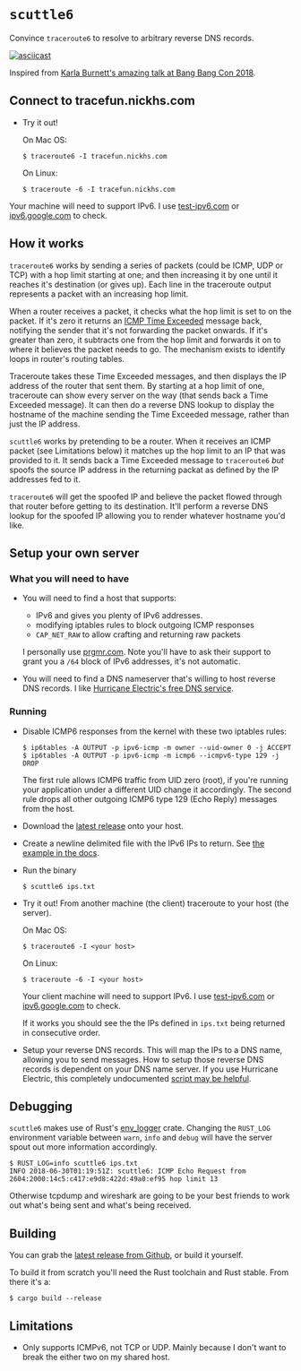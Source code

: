 # `scuttle6`

Convince `traceroute6` to resolve to arbitrary reverse DNS records.

[![asciicast](https://asciinema.org/a/8Z6p6voftOV9IVXdBDwZvMRA2.png)](https://asciinema.org/a/8Z6p6voftOV9IVXdBDwZvMRA2)

Inspired from [Karla Burnett's amazing talk at Bang Bang Con 2018][talk].

## Connect to tracefun.nickhs.com

* Try it out!

    On Mac OS:

      $ traceroute6 -I tracefun.nickhs.com

    On Linux:

      $ traceroute -6 -I tracefun.nickhs.com

Your machine will need to support IPv6. I use
[test-ipv6.com](https://test-ipv6.com/) or
[ipv6.google.com](https://ipv6.google.com/) to check.

## How it works

`traceroute6` works by sending a series of packets (could be ICMP, UDP or TCP)
with a hop limit starting at one; and then increasing it by one until it
reaches it's destination (or gives up). Each line in the traceroute output
represents a packet with an increasing hop limit.

When a router receives a packet, it checks what the hop limit is set to on the
packet. If it's zero it returns an [ICMP Time
Exceeded](https://en.wikipedia.org/wiki/Internet_Control_Message_Protocol#Time_exceeded)
message back, notifying the sender that it's not forwarding the packet onwards.
If it's greater than zero, it subtracts one from the hop limit and forwards it
on to where it believes the packet needs to go. The mechanism exists to
identify loops in router's routing tables.

Traceroute takes these Time Exceeded messages, and then displays the IP address
of the router that sent them. By starting at a hop limit of one, traceroute can
show every server on the way (that sends back a Time Exceeded message). It
can then do a reverse DNS lookup to display the hostname of the machine sending the
Time Exceeded message, rather than just the IP address.

`scuttle6` works by pretending to be a router. When it receives an ICMP packet
(see Limitations below) it matches up the hop limit to an IP that was provided
to it. It sends back a Time Exceeded message to `traceroute6` _but_ spoofs the
source IP address in the returning packat as defined by the IP addresses fed to
it.

`traceroute6` will get the spoofed IP and believe the packet flowed through
that router before getting to its destination. It'll perform a reverse DNS
lookup for the spoofed IP allowing you to render whatever hostname you'd like.

## Setup your own server

### What you will need to have

* You will need to find a host that supports:
    * IPv6 and gives you plenty of IPv6 addresses.
    * modifying iptables rules to block outgoing ICMP responses
    * `CAP_NET_RAW` to allow crafting and returning raw packets

  I personally use [prgmr.com](https://prgmr.com). Note you'll have to ask
  their support to grant you a `/64` block of IPv6 addresses, it's not
  automatic.

* You will need to find a DNS nameserver that's willing to host reverse DNS
  records. I like [Hurricane Electric's free DNS service](https://dns.he.net/).

### Running

* Disable ICMP6 responses from the kernel with these two iptables rules:

      $ ip6tables -A OUTPUT -p ipv6-icmp -m owner --uid-owner 0 -j ACCEPT
      $ ip6tables -A OUTPUT -p ipv6-icmp -m icmp6 --icmpv6-type 129 -j DROP

    The first rule allows ICMP6 traffic from UID zero (root), if you're running your application under a different UID change it accordingly.
    The second rule drops all other outgoing ICMP6 type 129 (Echo Reply) messages from the host.

* Download the [latest release][latest-release] onto your host.

* Create a newline delimited file with the IPv6 IPs to return. See [the example in the docs][example-ips].

* Run the binary

      $ scuttle6 ips.txt

* Try it out! From another machine (the client) traceroute to your host (the server).

    On Mac OS:

      $ traceroute6 -I <your host>

    On Linux:

      $ traceroute -6 -I <your host>

    Your client machine will need to support IPv6. I use
    [test-ipv6.com](https://test-ipv6.com/) or
    [ipv6.google.com](https://ipv6.google.com/) to check.

    If it works you should see the the IPs defined in `ips.txt` being returned in
    consecutive order.

* Setup your reverse DNS records. This will map the IPs to a DNS name, allowing
  you to send messages. How to setup those reverse DNS records is dependent on
  your DNS name server. If you use Hurricane Electric, this completely
  undocumented [script may be helpful][he-script].

## Debugging

`scuttle6` makes use of Rust's [env\_logger][env_logger] crate. Changing the
`RUST_LOG` environment variable between `warn`, `info` and `debug` will have
the server spout out more information accordingly.

    $ RUST_LOG=info scuttle6 ips.txt
    INFO 2018-06-30T01:19:51Z: scuttle6: ICMP Echo Request from 2604:2000:14c5:c417:e9d8:422d:49a0:ef95 hop limit 13

Otherwise tcpdump and wireshark are going to be your best friends to work out
what's being sent and what's being received.

## Building

You can grab the [latest release from Github][latest-release], or build it
yourself.

To build it from scratch you'll need the Rust toolchain and Rust stable. From
there it's a:

    $ cargo build --release

## Limitations

- Only supports ICMPv6, not TCP or UDP. Mainly because I don't want to break
  the either two on my shared host.

[talk]: https://www.youtube.com/watch?v=NgKI7-3j2h
[latest-release]: http://example.net
[env_logger]: https://docs.rs/env_logger/*/env_logger/
[he-script]: https://github.com/nickhs/scuttle6/blob/master/scripts/update_he_dns.py
[example-ips]: https://github.com/nickhs/scuttle6/blob/master/scripts/ips.txt
